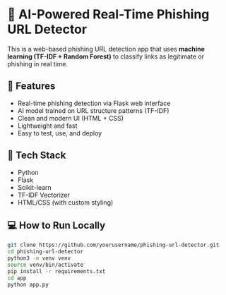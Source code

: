 # 🔐 AI-Powered Real-Time Phishing URL Detector

This is a web-based phishing URL detection app that uses **machine learning (TF-IDF + Random Forest)** to classify links as legitimate or phishing in real time.

## 🚀 Features

- Real-time phishing detection via Flask web interface
- AI model trained on URL structure patterns (TF-IDF)
- Clean and modern UI (HTML + CSS)
- Lightweight and fast
- Easy to test, use, and deploy

## 🧠 Tech Stack

- Python
- Flask
- Scikit-learn
- TF-IDF Vectorizer
- HTML/CSS (with custom styling)

## 💻 How to Run Locally

```bash
git clone https://github.com/yourusername/phishing-url-detector.git
cd phishing-url-detector
python3 -m venv venv
source venv/bin/activate
pip install -r requirements.txt
cd app
python app.py
